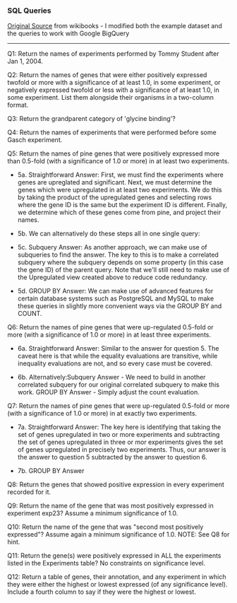 ### SQL Queries  
[Original Source]( https://en.wikibooks.org/wiki/Data_Management_in_Bioinformatics/SQL_Exercises) from wikibooks - I modified both the example dataset and the queries to work with Google BigQuery

---

Q1: Return the names of experiments performed by Tommy Student after Jan 1, 2004.  

Q2: Return the names of genes that were either positively expressed twofold or more with a significance of at least 1.0, in some experiment, or negatively expressed twofold or less with a significance of at least 1.0, in some experiment. List them alongside their organisms in a two-column format.  

Q3: Return the grandparent category of 'glycine binding'? 

Q4: Return the names of experiments that were performed before some Gasch experiment.  

Q5: Return the names of pine genes that were positively expressed more than 0.5-fold (with a significance of 1.0 or more) in at least two experiments.

 - 5a. Straightforward Answer: First, we must find the experiments where genes are upreglated and significant.
Next, we must determine the genes which were upregulated in at least two experiments. We do this by taking the product of the upregulated genes and selecting rows where the gene ID is the same but the experiment ID is different.
Finally, we determine which of these genes come from pine, and project their names.

 - 5b. We can alternatively do these steps all in one single query:

 - 5c. Subquery Answer: As another approach, we can make use of subqueries to find the answer. The key to this is to make a correlated subquery where the subquery depends on some property (in this case the gene ID) of the parent query. Note that we'll still need to make use of the Upregulated view created above to reduce code redundancy.

 - 5d. GROUP BY Answer: We can make use of advanced features for certain database systems such as PostgreSQL and MySQL to make these queries in slightly more convenient ways via the GROUP BY and COUNT.

Q6: Return the names of pine genes that were up-regulated 0.5-fold or more (with a significance of 1.0 or more) in at least three experiments.

 - 6a. Straightforward Answer: Similar to the answer for question 5. The caveat here is that while the equality evaluations are transitive, while inequality evaluations are not, and so every case must be covered.

- 6b. Alternatively:Subquery Answer - We need to build in another correlated subquery for our original correlated subquery to make this work.
GROUP BY Answer - Simply adjust the count evaluation.

Q7: Return the names of pine genes that were up-regulated 0.5-fold or more (with a significance of 1.0 or more) in at exactly two experiments.

- 7a. Straightforward Answer: The key here is identifying that taking the set of genes upregulated in two or more experiments and subtracting the set of genes upregulated in three or mor experiments gives the set of genes upregulated in precisely two experiments. Thus, our answer is the answer to question 5 subtracted by the answer to question 6.

- 7b. GROUP BY Answer

Q8: Return the genes that showed positive expression in every experiment recorded for it.  

Q9: Return the name of the gene that was most positively expressed in experiment exp23? Assume a minimum significance of 1.0.  

Q10: Return the name of the gene that was "second most positively expressed"? Assume again a minimum significance of 1.0. NOTE: See Q8 for hint.  

Q11: Return the gene(s) were positively expressed in ALL the experiments listed in the Experiments table? No constraints on significance level.  

Q12: Return a table of genes, their annotation, and any experiment in which they were either the highest or lowest expressed (of any significance level). Include a fourth column to say if they were the highest or lowest.